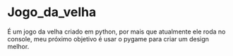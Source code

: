 # Jogo_da_velha
É um jogo da velha criado em python, por mais que atualmente ele roda no console, meu próximo objetivo é usar o pygame para criar um design melhor.
